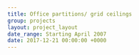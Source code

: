 ```yaml
---
title: Office partitions/ grid ceilings
group: projects
layout: project_layout
date_range: Starting April 2007
date: 2017-12-21 00:00:00 +0000
---
```

